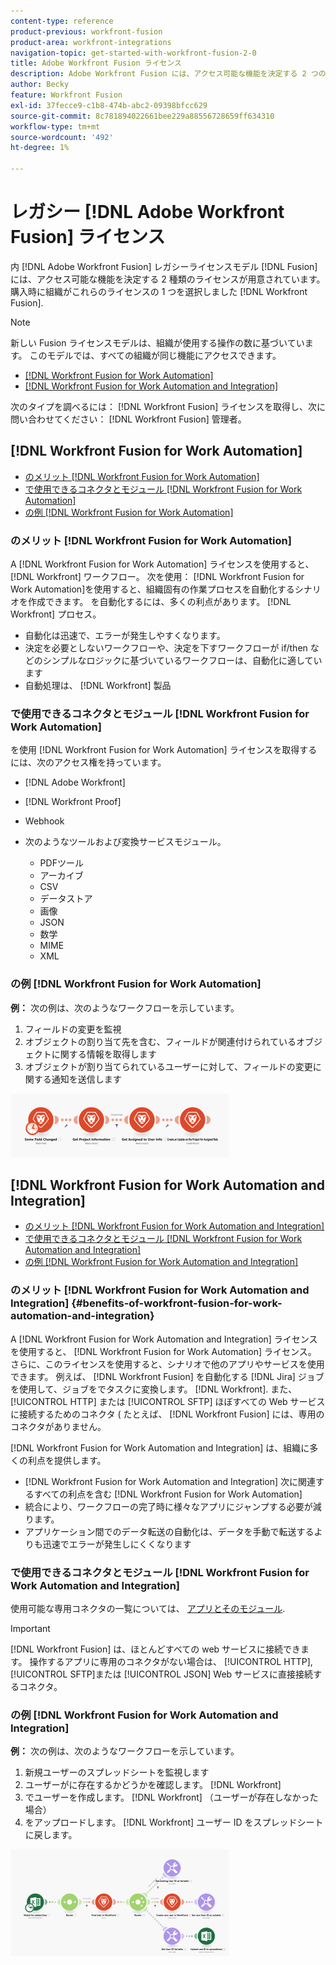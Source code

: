 ```yaml
---
content-type: reference
product-previous: workfront-fusion
product-area: workfront-integrations
navigation-topic: get-started-with-workfront-fusion-2-0
title: Adobe Workfront Fusion ライセンス
description: Adobe Workfront Fusion には、アクセス可能な機能を決定する 2 つの異なるライセンスが用意されています。 組織がWorkfront Fusion を購入した際に、これらのライセンスの 1 つを選択しました。
author: Becky
feature: Workfront Fusion
exl-id: 37fecce9-c1b8-474b-abc2-09398bfcc629
source-git-commit: 8c781894022661bee229a88556728659ff634310
workflow-type: tm+mt
source-wordcount: '492'
ht-degree: 1%

---
```


# レガシー [!DNL Adobe Workfront Fusion] ライセンス

内 [!DNL Adobe Workfront Fusion] レガシーライセンスモデル [!DNL Fusion] には、アクセス可能な機能を決定する 2 種類のライセンスが用意されています。 購入時に組織がこれらのライセンスの 1 つを選択しました [!DNL Workfront Fusion].

>[!NOTE]
>
>新しい Fusion ライセンスモデルは、組織が使用する操作の数に基づいています。 このモデルでは、すべての組織が同じ機能にアクセスできます。

* [[!DNL Workfront Fusion for Work Automation]](#workfront-fusion-for-work-automation)
* [[!DNL Workfront Fusion for Work Automation and Integration]](#workfront-fusion-for-work-automation-and-integration)

次のタイプを調べるには： [!DNL Workfront Fusion] ライセンスを取得し、次に問い合わせてください： [!DNL Workfront Fusion] 管理者。

## [!DNL Workfront Fusion for Work Automation]

* [のメリット [!DNL Workfront Fusion for Work Automation]](#benefits-of-workfront-fusion-for-work-automation)
* [で使用できるコネクタとモジュール [!DNL Workfront Fusion for Work Automation]](#connectors-and-modules-available-for-workfront-fusion-for-work-automation)
* [の例 [!DNL Workfront Fusion for Work Automation]](#example-of-workfront-fusion-for-work-automation)

### のメリット [!DNL Workfront Fusion for Work Automation]

A [!DNL Workfront Fusion for Work Automation] ライセンスを使用すると、 [!DNL Workfront] ワークフロー。 次を使用： [!DNL Workfront Fusion for Work Automation]を使用すると、組織固有の作業プロセスを自動化するシナリオを作成できます。 を自動化するには、多くの利点があります。 [!DNL Workfront] プロセス。

* 自動化は迅速で、エラーが発生しやすくなります。
* 決定を必要としないワークフローや、決定を下すワークフローが if/then などのシンプルなロジックに基づいているワークフローは、自動化に適しています
* 自動処理は、 [!DNL Workfront] 製品

### で使用できるコネクタとモジュール [!DNL Workfront Fusion for Work Automation]

を使用 [!DNL Workfront Fusion for Work Automation] ライセンスを取得するには、次のアクセス権を持っています。

* [!DNL Adobe Workfront]
* [!DNL Workfront Proof]
* Webhook
* 次のようなツールおよび変換サービスモジュール。

   * PDFツール
   * アーカイブ
   * CSV
   * データストア
   * 画像
   * JSON
   * 数学
   * MIME
   * XML

### の例 [!DNL Workfront Fusion for Work Automation]

**例：** 次の例は、次のようなワークフローを示しています。

1. フィールドの変更を監視
1. オブジェクトの割り当て先を含む、フィールドが関連付けられているオブジェクトに関する情報を取得します
1. オブジェクトが割り当てられているユーザーに対して、フィールドの変更に関する通知を送信します

![](assets/fusion-template-example-350x102.png)

## [!DNL Workfront Fusion for Work Automation and Integration]

* [のメリット [!DNL Workfront Fusion for Work Automation and Integration]](#benefits-of-workfront-fusion-for-work-automation-and-integration)
* [で使用できるコネクタとモジュール [!DNL Workfront Fusion for Work Automation and Integration]](#connectors-and-modules-available-for-workfront-fusion-for-work-automation-and-integration)
* [の例 [!DNL Workfront Fusion for Work Automation and Integration]](#example-of-workfront-fusion-for-work-automation-and-integration)

### のメリット [!DNL Workfront Fusion for Work Automation and Integration] {#benefits-of-workfront-fusion-for-work-automation-and-integration}

A [!DNL Workfront Fusion for Work Automation and Integration] ライセンスを使用すると、 [!DNL Workfront Fusion for Work Automation] ライセンス。 さらに、このライセンスを使用すると、シナリオで他のアプリやサービスを使用できます。 例えば、 [!DNL Workfront Fusion] を自動化する [!DNL Jira] ジョブを使用して、ジョブをでタスクに変換します。 [!DNL Workfront]. また、 [!UICONTROL HTTP] または [!UICONTROL SFTP] ほぼすべての Web サービスに接続するためのコネクタ ( たとえば、 [!DNL Workfront Fusion] には、専用のコネクタがありません。

[!DNL Workfront Fusion for Work Automation and Integration] は、組織に多くの利点を提供します。

* [!DNL Workfront Fusion for Work Automation and Integration] 次に関連するすべての利点を含む [!DNL Workfront Fusion for Work Automation]
* 統合により、ワークフローの完了時に様々なアプリにジャンプする必要が減ります。
* アプリケーション間でのデータ転送の自動化は、データを手動で転送するよりも迅速でエラーが発生しにくくなります

### で使用できるコネクタとモジュール [!DNL Workfront Fusion for Work Automation and Integration]

使用可能な専用コネクタの一覧については、 [アプリとそのモジュール](../../workfront-fusion/apps-and-their-modules/apps-and-their-modules.md).

>[!IMPORTANT]
>
>[!DNL Workfront Fusion] は、ほとんどすべての web サービスに接続できます。 操作するアプリに専用のコネクタがない場合は、 [!UICONTROL HTTP], [!UICONTROL SFTP]または [!UICONTROL JSON] Web サービスに直接接続するコネクタ。

### の例 [!DNL Workfront Fusion for Work Automation and Integration]

**例：** 次の例は、次のようなワークフローを示しています。

1. 新規ユーザーのスプレッドシートを監視します
1. ユーザーがに存在するかどうかを確認します。 [!DNL Workfront]
1. でユーザーを作成します。 [!DNL Workfront] （ユーザーが存在しなかった場合）
1. をアップロードします。 [!DNL Workfront] ユーザー ID をスプレッドシートに戻します。

![](assets/fusion-integration-example--350x171.png)
